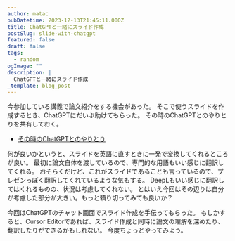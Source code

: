 ```yaml
---
author: matac
pubDatetime: 2023-12-13T21:45:11.000Z
title: ChatGPTと一緒にスライド作成
postSlug: slide-with-chatgpt
featured: false
draft: false
tags:
  - random
ogImage: ""
description: |
  ChatGPTと一緒にスライド作成
_template: blog_post
---
```


今参加している講義で論文紹介をする機会があった。
そこで使うスライドを作成するとき、ChatGPTにだいぶ助けてもらった。
その時のChatGPTとのやりとりを共有しておく。

- [その時のChatGPTとのやりとり](https://chat.openai.com/share/abea6990-cb5c-45e7-bba8-0ef6c8454414)

何が良いかというと、スライドを英語に直すときに一発で変換してくれるところが良い。
最初に論文自体を渡しているので、専門的な用語もいい感じに翻訳してくれる。
おそらくだけど、これがスライドであることも言っているので、プレゼンっぽく翻訳してくれているような気もする。
DeepLもいい感じに翻訳してはくれるものの、状況は考慮してくれない。
とはいえ今回はその辺りは自分が考慮した部分が大きい。もっと頼り切ってみても良いか？

今回はChatGPTのチャット画面でスライド作成を手伝ってもらった。
もしかすると、Cursor Editorであれば、スライド作成と同時に論文の理解を深めたり、翻訳したりができるかもしれない。
今度ちょっとやってみよう。
